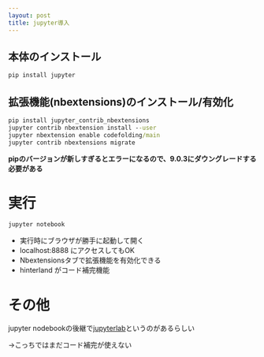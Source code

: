 ```yaml
---
layout: post
title: jupyter導入
---
```


## 本体のインストール

```bat
pip install jupyter
```

## 拡張機能(nbextensions)のインストール/有効化

```bat
pip install jupyter_contrib_nbextensions
jupyter contrib nbextension install --user
jupyter nbextension enable codefolding/main
jupyter contrib nbextensions migrate
```

**pipのバージョンが新しすぎるとエラーになるので、9.0.3にダウングレードする必要がある**

# 実行

```bat
jupyter notebook
```

- 実行時にブラウザが勝手に起動して開く
- localhost:8888 にアクセスしてもOK
- Nbextensionsタブで拡張機能を有効化できる
- hinterland がコード補完機能

# その他
jupyter nodebookの後継で[jupyterlab](https://github.com/jupyterlab/jupyterlab)というのがあるらしい

→こっちではまだコード補完が使えない
 
